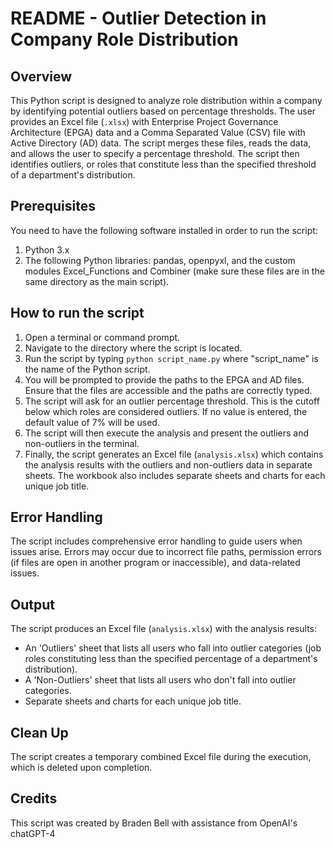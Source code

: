 # README - Outlier Detection in Company Role Distribution 

## Overview

This Python script is designed to analyze role distribution within a company by identifying potential outliers based on percentage thresholds. The user provides an Excel file (`.xlsx`) with Enterprise Project Governance Architecture (EPGA) data and a Comma Separated Value (CSV) file with Active Directory (AD) data. The script merges these files, reads the data, and allows the user to specify a percentage threshold. The script then identifies outliers, or roles that constitute less than the specified threshold of a department's distribution.

## Prerequisites 

You need to have the following software installed in order to run the script:

1. Python 3.x 
2. The following Python libraries: pandas, openpyxl, and the custom modules Excel_Functions and Combiner (make sure these files are in the same directory as the main script).

## How to run the script

1. Open a terminal or command prompt.
2. Navigate to the directory where the script is located.
3. Run the script by typing `python script_name.py` where "script_name" is the name of the Python script.
4. You will be prompted to provide the paths to the EPGA and AD files. Ensure that the files are accessible and the paths are correctly typed.
5. The script will ask for an outlier percentage threshold. This is the cutoff below which roles are considered outliers. If no value is entered, the default value of 7% will be used.
6. The script will then execute the analysis and present the outliers and non-outliers in the terminal. 
7. Finally, the script generates an Excel file (`analysis.xlsx`) which contains the analysis results with the outliers and non-outliers data in separate sheets. The workbook also includes separate sheets and charts for each unique job title.

## Error Handling 

The script includes comprehensive error handling to guide users when issues arise. Errors may occur due to incorrect file paths, permission errors (if files are open in another program or inaccessible), and data-related issues.

## Output

The script produces an Excel file (`analysis.xlsx`) with the analysis results:

- An 'Outliers' sheet that lists all users who fall into outlier categories (job roles constituting less than the specified percentage of a department's distribution).
- A 'Non-Outliers' sheet that lists all users who don't fall into outlier categories.
- Separate sheets and charts for each unique job title.

## Clean Up 

The script creates a temporary combined Excel file during the execution, which is deleted upon completion.

## Credits
This script was created by Braden Bell with assistance from OpenAI's chatGPT-4
